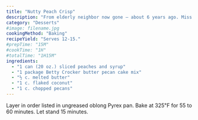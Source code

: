 ```yaml
---
title: "Nutty Peach Crisp"
description: "From elderly neighbor now gone — about 6 years ago. Miss Mable."
category: "Desserts"
#image: filename.jpg
cookingMethod: "Baking"
recipeYield: "Serves 12-15."
#prepTime: "15M"
#cookTime: "1H"
#totalTime: "1H15M"
ingredients:
  - "1 can (20 oz.) sliced peaches and syrup"
  - "1 package Betty Crocker butter pecan cake mix"
  - "½ c. melted butter"
  - "1 c. flaked coconut"
  - "1 c. chopped pecans"
---
```


Layer in order listed in ungreased oblong Pyrex pan.
Bake at 325℉ for 55 to 60 minutes.
Let stand 15 minutes.
